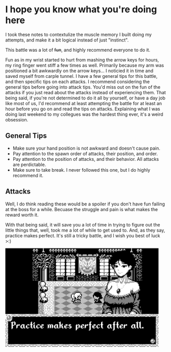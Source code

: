 # I hope you know what you're doing here

I took these notes to contextulize the muscle memory I built doing my attempts, and make it a bit logical instead of just "instinct".

This battle was a lot of ~~fun~~, and highly recommend everyone to do it.

Fun as in my wrist started to hurt from mashing the arrow keys for hours, my ring finger went stiff a few times as well. Primarily because my arm was positioned a bit awkwardly on the arrow keys... I noticied it in time and saved myself from carple tunnel.
I have a few general tips for this battle, and then specific tips on each attacks. I recommend considering the general tips before going into attack tips. You'd miss out on the fun of the attacks if you just read about the attacks instead of experiencing them. That being said, if you're not determined to do it all by yourself, or have a day job like most of us, I'd recommend at least attempting the battle for at least an hour before you go on and read the tips on attacks. Explaining what I was doing last weekend to my collegues was the hardest thing ever, it's a weird obsession.

## General Tips

- Make sure your hand position is not awkward and doesn't cause pain.
- Pay attention to the spawn order of attacks, their position, and order.
- Pay attention to the position of attacks, and their behavior. All attacks are perdictable.
- Make sure to take break. I never followed this one, but I do highly recommend it.

## Attacks

Well, I do think reading these would be a spoiler if you don't have fun failing at the boss for a while.
Becuase the struggle and pain is what makes the reward worth it.

With that being said, it will save you a lot of time in trying to figure out the little things that, well, took me a lot of while to get used to. And, as they say, practice makes perfect. It's still a tricky battle, and I wish you best of luck >:)

<img src="./attachments/VoidStranger_PVoid_Stranger nh8.png" width="480" alt="Practice Makes Perfect" />
